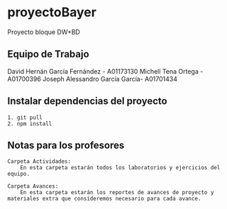 # proyectoBayer
Proyecto bloque DW+BD

## Equipo de Trabajo
David Hernán García Fernández - A01173130
Michell Tena Ortega - A01700396
Joseph Alessandro García García- A01701434

## Instalar dependencias del proyecto
    1. git pull 
    2. npm install


## Notas para los profesores

    Carpeta Actividades: 
        En esta carpeta estarán todos los laboratorios y ejercicios del equipo.
    
    Carpeta Avances:
        En esta carpeta estarán los reportes de avances de proyecto y materiales extra que consideremos necesario para cada avance.
